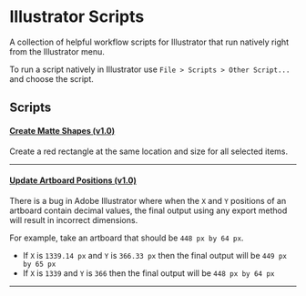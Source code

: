 # Illustrator Scripts

A collection of helpful workflow scripts for Illustrator that run natively right from the Illustrator menu.

To run a script natively in Illustrator use `File > Scripts > Other Script...` and choose the script.

## Scripts

#### [Create Matte Shapes (v1.0)](/source/Create_Matte_Shapes.jsx)

Create a red rectangle at the same location and size for all selected items.

***

#### [Update Artboard Positions (v1.0)](/source/Update_Artboard_Positions.jsx)

There is a bug in Adobe Illustrator where when the `X` and `Y` positions of an
artboard contain decimal values, the final output using any export method will result in
incorrect dimensions.

For example, take an artboard that should be `448 px by 64 px`.
* If `X` is `1339.14 px` and `Y` is `366.33 px` then the final output will be `449 px by 65 px`
* If `X` is `1339` and `Y` is `366` then the final output will be `448 px by 64 px`

***

